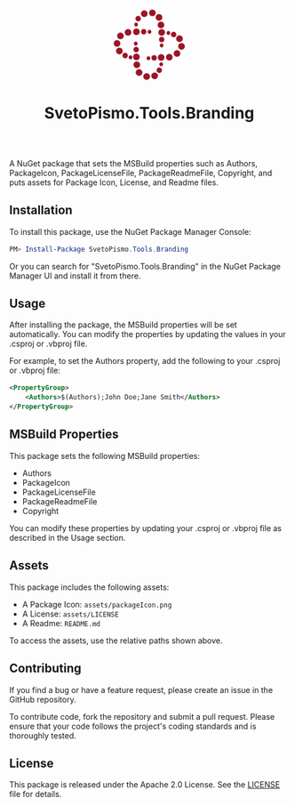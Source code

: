 
<center style="padding: 2rem">
    <img src="assets/packageIcon.png" alt="SvetoPismo" width="128">
    <h1>SvetoPismo.Tools.Branding</h1>
</center>

A NuGet package that sets the MSBuild properties such as Authors, PackageIcon, PackageLicenseFile, PackageReadmeFile, Copyright, and puts assets for Package Icon, License, and Readme files.

## Installation

To install this package, use the NuGet Package Manager Console:

```powershell
PM> Install-Package SvetoPismo.Tools.Branding
```

Or you can search for "SvetoPismo.Tools.Branding" in the NuGet Package Manager UI and install it from there.

## Usage

After installing the package, the MSBuild properties will be set automatically. You can modify the properties by updating the values in your .csproj or .vbproj file.

For example, to set the Authors property, add the following to your .csproj or .vbproj file:

```xml
<PropertyGroup>
    <Authors>$(Authors);John Doe;Jane Smith</Authors>
</PropertyGroup>
```

## MSBuild Properties

This package sets the following MSBuild properties:

- Authors
- PackageIcon
- PackageLicenseFile
- PackageReadmeFile
- Copyright

You can modify these properties by updating your .csproj or .vbproj file as described in the Usage section.

## Assets

This package includes the following assets:

- A Package Icon: `assets/packageIcon.png`
- A License: `assets/LICENSE`
- A Readme: `README.md`

To access the assets, use the relative paths shown above.

## Contributing

If you find a bug or have a feature request, please create an issue in the GitHub repository.

To contribute code, fork the repository and submit a pull request. Please ensure that your code follows the project's coding standards and is thoroughly tested.

## License
This package is released under the Apache 2.0 License. See the [LICENSE](LICENSE) file for details.
